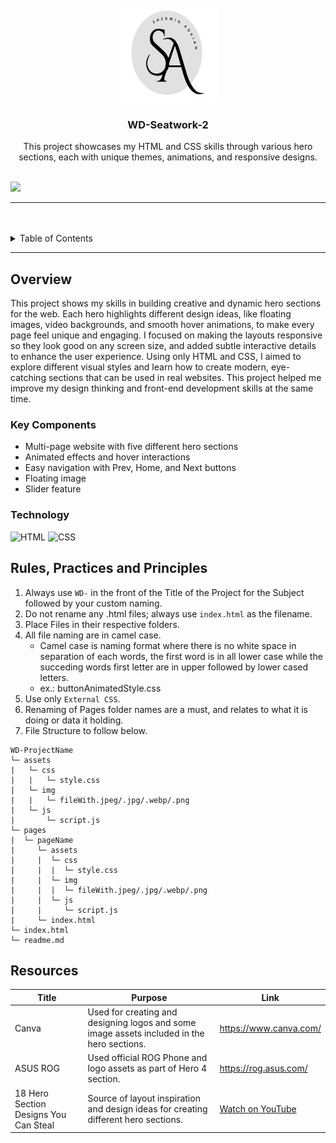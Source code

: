 <a name="readme-top">

<br/>

<br />
<div align="center">
  <a href="https://github.com/chadw1n/">
    <img src="./assets/img/SH Logo.png" alt="Sherwin Adrian" width="155" height="150">
  </a>
  <h3 align="center">WD-Seatwork-2</h3>
</div>
<div align="center">
This project showcases my HTML and CSS skills through various hero sections, each with unique themes, animations, and responsive designs.</div>

<br />


![](https://visit-counter.vercel.app/counter.png?page=chadw1n/WD-Seatwork-2)

---

<br />
<br />

<details>
  <summary>Table of Contents</summary>
  <ol>
    <li>
      <a href="#overview">Overview</a>
      <ol>
        <li>
          <a href="#key-components">Key Components</a>
        </li>
        <li>
          <a href="#technology">Technology</a>
        </li>
      </ol>
    </li>
    <li>
      <a href="#rule,-practices-and-principles">Rules, Practices and Principles</a>
    </li>
    <li>
      <a href="#resources">Resources</a>
    </li>
  </ol>
</details>

---

## Overview
This project shows my skills in building creative and dynamic hero sections for the web. Each hero highlights different design ideas, like floating images, video backgrounds, and smooth hover animations, to make every page feel unique and engaging. I focused on making the layouts responsive so they look good on any screen size, and added subtle interactive details to enhance the user experience. Using only HTML and CSS, I aimed to explore different visual styles and learn how to create modern, eye-catching sections that can be used in real websites. This project helped me improve my design thinking and front-end development skills at the same time.


### Key Components
- Multi-page website with five different hero sections
- Animated effects and hover interactions
- Easy navigation with Prev, Home, and Next buttons
- Floating image
- Slider feature


### Technology
<!-- TODO: List of Technology Used -->
![HTML](https://img.shields.io/badge/HTML-E34F26?style=for-the-badge&logo=html5&logoColor=white)
![CSS](https://img.shields.io/badge/CSS-1572B6?style=for-the-badge&logo=css3&logoColor=white)

## Rules, Practices and Principles
1. Always use `WD-` in the front of the Title of the Project for the Subject followed by your custom naming.
2. Do not rename any .html files; always use `index.html` as the filename.
3. Place Files in their respective folders.
4. All file naming are in camel case.
   - Camel case is naming format where there is no white space in separation of each words, the first word is in all lower case while the succeding words first letter are in upper followed by lower cased letters.
   - ex.: buttonAnimatedStyle.css
5. Use only `External CSS`.
6. Renaming of Pages folder names are a must, and relates to what it is doing or data it holding.
7. File Structure to follow below.

```
WD-ProjectName
└─ assets
|   └─ css
|   |   └─ style.css
|   └─ img
|   |   └─ fileWith.jpeg/.jpg/.webp/.png
|   └─ js
|       └─ script.js
└─ pages
|  └─ pageName
|     └─ assets
|     |  └─ css
|     |  |  └─ style.css
|     |  └─ img
|     |  |  └─ fileWith.jpeg/.jpg/.webp/.png
|     |  └─ js
|     |     └─ script.js
|     └─ index.html
└─ index.html
└─ readme.md
```

## Resources

<!-- TODO: Add References -->
| Title | Purpose | Link |
|-|-|-|
| Canva | Used for creating and designing logos and some image assets included in the hero sections. | https://www.canva.com/ |
| ASUS ROG | Used official ROG Phone and logo assets as part of Hero 4 section. | https://rog.asus.com/ |
| 18 Hero Section Designs You Can Steal | Source of layout inspiration and design ideas for creating different hero sections. | [Watch on YouTube](https://www.youtube.com/watch?v=kJb6BZwqCGM&t=483s) |